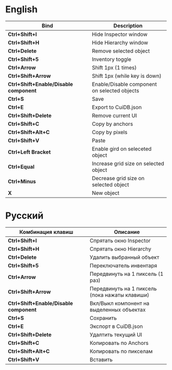 # English

| Bind | Description |
| --- | --- |
| **Ctrl+Shift+I** | Hide Inspector window  |
| **Ctrl+Shift+H** | Hide Hierarchy window |
| **Ctrl+Delete** | Remove selected object |
| **Ctrl+Shift+5** | Inventory toggle |
| **Ctrl+Arrow** | Shift 1px (1 times) |
| **Ctrl+Shift+Arrow** | Shift 1px (while key is down) |
| **Ctrl+Shift+Enable/Disable component** | Enable/Disable component on selected objects  |
| **Ctrl+S** | Save |
| **Ctrl+E** | Export to CuiDB.json |
| **Ctrl+Shift+Delete** | Remove current UI |
| **Ctrl+Shift+C** | Copy by anchors |
| **Ctrl+Shift+Alt+C** | Copy by pixels |
| **Ctrl+Shift+V** | Paste |
| **Ctrl+Left Bracket** | Enable gird on seleceted object |
| **Ctrl+Equal** | Increase grid size on selected object |
| **Ctrl+Minus** | Decrease grid size on selected object |
| **X** | New object |

# Русский

| Комбинация клавиш | Описание |
| --- | --- |
| **Ctrl+Shift+I** | Спрятать окно Inspector  |
| **Ctrl+Shift+H** | Спрятать окно Hierarchy |
| **Ctrl+Delete** | Удалить выбранный объект |
| **Ctrl+Shift+5** | Переключатель инвентаря |
| **Ctrl+Arrow** | Передвинуть на 1 пиксель (1 раз)  |
| **Ctrl+Shift+Arrow** | Передвинуть на 1 пиксель (пока нажаты клавиши) |
| **Ctrl+Shift+Enable/Disable component** | Вкл/Выкл компонент на выделенных объектах  |
| **Ctrl+S** | Сохранить |
| **Ctrl+E** | Экспорт в CuiDB.json |
| **Ctrl+Shift+Delete** | Удалтить текущий UI |
| **Ctrl+Shift+C** | Копировать по Anchors |
| **Ctrl+Shift+Alt+C** | Копировать по пикселам |
| **Ctrl+Shift+V** | Вставить |
